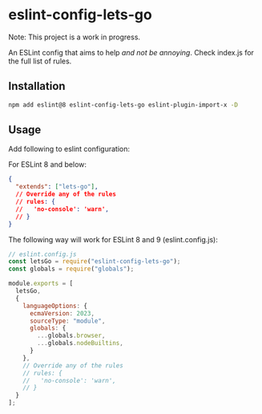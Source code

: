 # eslint-config-lets-go

Note: This project is a work in progress.

An ESLint config that aims to help *and not be annoying*. Check index.js for the full list of rules.

## Installation

```bash
npm add eslint@8 eslint-config-lets-go eslint-plugin-import-x -D
```

## Usage

Add following to eslint configuration:

For ESLint 8 and below:
```json
{
  "extends": ["lets-go"],
  // Override any of the rules
  // rules: {
  //   'no-console': 'warn',
  // }
}
```

The following way will work for ESLint 8 and 9 (eslint.config.js):

```js
// eslint.config.js
const letsGo = require("eslint-config-lets-go");
const globals = require("globals");

module.exports = [
  letsGo,
  {
    languageOptions: {
      ecmaVersion: 2023,
      sourceType: "module",
      globals: {
        ...globals.browser,
        ...globals.nodeBuiltins,
      }
    },
    // Override any of the rules
    // rules: {
    //   'no-console': 'warn',
    // }
  }
];
```